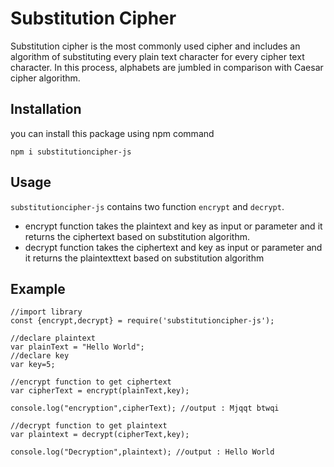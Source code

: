 # Substitution Cipher

 Substitution cipher is the most commonly used cipher and includes an algorithm of substituting every plain text character for every cipher text character. In this process, alphabets are jumbled in comparison with Caesar cipher algorithm.

## Installation

you can install this package using npm command

```
npm i substitutioncipher-js
```

## Usage

`substitutioncipher-js` contains two function `encrypt` and `decrypt`. 
* encrypt function takes the plaintext and key as input or parameter and it returns the ciphertext based on substitution algorithm. 
* decrypt function takes the ciphertext and key as input or parameter  and it returns the plaintexttext based on substitution algorithm

## Example

```
//import library
const {encrypt,decrypt} = require('substitutioncipher-js');

//declare plaintext
var plainText = "Hello World";
//declare key
var key=5;

//encrypt function to get ciphertext
var cipherText = encrypt(plainText,key);

console.log("encryption",cipherText); //output : Mjqqt btwqi

//decrypt function to get plaintext 
var plaintext = decrypt(cipherText,key);

console.log("Decryption",plaintext); //output : Hello World

```